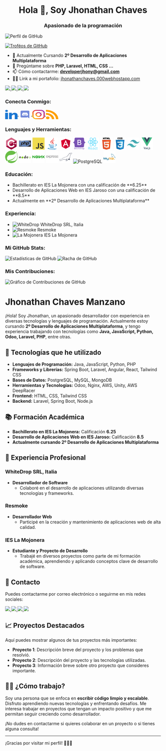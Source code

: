 <h1 align="center">Hola 👋, Soy Jhonathan Chaves</h1>
<h3 align="center">Apasionado de la programación</h3>
<p align="left"> <img src="https://komarev.com/ghpvc/?username=jh0ny2k2&label=Profile%20views&color=0e75b6&style=flat" alt="Perfil de GitHub" /> </p>

<p align="left"> <a href="https://github.com/ryo-ma/github-profile-trophy"><img src="https://github-profile-trophy.vercel.app/?username=jh0ny2k2&theme=dark" alt="Troféos de GitHub" /></a> </p>

- 🌱 Actualmente Cursando **2º Desarrollo de Aplicaciones Multiplataforma**
- 💬 Pregúntame sobre **PHP, Laravel, HTML, CSS ...**
- 📫 Cómo contactarme: **developerjhony@gmail.com**
- 👨‍💻 Link a mi portafolio: [jhonathanchaves.000webhostapp.com](https://jhonathanchaves.000webhostapp.com)

<div> 
  <a href="https://www.linkedin.com/in/jh0ny2k2/" target="_blank">
    <img src="https://img.shields.io/badge/LinkedIn-0077B5?style=for-the-badge&logo=linkedin&logoColor=white" target="_blank">
  </a>
  <a href="https://github.com/jh0ny2k2" target="_blank">
    <img src="https://img.shields.io/badge/GitHub-100000?style=for-the-badge&logo=github&logoColor=white" target="_blank">
  </a>
  <a href="https://instagram.com/jh0ny2k2/" target="_blank">
    <img src="https://img.shields.io/badge/Instagram-E4405F?style=for-the-badge&logo=instagram&logoColor=white" target="_blank">
  </a>
  <a href="mailto:developerjhony@gmail.com">
    <img src="https://img.shields.io/badge/-Gmail-%23333?style=for-the-badge&logo=gmail&logoColor=white" target="_blank">
  </a>
</div>

<h3 align="left">Conecta Conmigo:</h3>
<p align="left">
  <a href="https://linkedin.com/in/jh0ny2k2/" target="blank">
    <img align="center" src="https://raw.githubusercontent.com/teamedwardforever/Readme-Generator/71f25dd8b98329b168142a6b782a107b75eab178/svg/Social/linked-in-alt.svg" alt="LinkedIn" height="30" width="40" />
  </a>
  <a href="https://discord.gg/jh0ny2k2" target="blank">
    <img align="center" src="https://raw.githubusercontent.com/teamedwardforever/Readme-Generator/71f25dd8b98329b168142a6b782a107b75eab178/svg/Social/discord.svg" alt="Discord" height="30" width="40" />
  </a>
  <a href="https://instagram.com/jh0ny2k2/" target="blank">
    <img align="center" src="https://raw.githubusercontent.com/teamedwardforever/Readme-Generator/71f25dd8b98329b168142a6b782a107b75eab178/svg/Social/instagram.svg" alt="Instagram" height="30" width="40" />
  </a>
  <a href="https://jhonathanchaves.000webhostapp.com" target="blank">
    <img align="center" src="https://raw.githubusercontent.com/teamedwardforever/Readme-Generator/71f25dd8b98329b168142a6b782a107b75eab178/svg/Social/rss.svg" alt="Portafolio" height="30" width="40" />
  </a>
</p>

<h3 align="left">Lenguajes y Herramientas:</h3>
<p align="left">
  <img src="https://raw.githubusercontent.com/teamedwardforever/Readme-Generator/71f25dd8b98329b168142a6b782a107b75eab178/svg/Skills/Languages/cplusplus-original.svg" alt="CPP" width="40" height="40"/>
  <img src="https://raw.githubusercontent.com/teamedwardforever/Readme-Generator/71f25dd8b98329b168142a6b782a107b75eab178/svg/Skills/Languages/php-original.svg" alt="PHP" width="40" height="40"/>
  <img src="https://raw.githubusercontent.com/teamedwardforever/Readme-Generator/71f25dd8b98329b168142a6b782a107b75eab178/svg/Skills/Languages/javascript-original.svg" alt="Javascript" width="40" height="40"/>
  <img src="https://raw.githubusercontent.com/teamedwardforever/Readme-Generator/71f25dd8b98329b168142a6b782a107b75eab178/svg/Skills/Languages/java-original.svg" alt="Java" width="40" height="40"/>
  <img src="https://raw.githubusercontent.com/teamedwardforever/Readme-Generator/71f25dd8b98329b168142a6b782a107b75eab178/svg/Skills/Frontend/angular.svg" alt="Angular" width="40" height="40"/>
  <img src="https://raw.githubusercontent.com/teamedwardforever/Readme-Generator/71f25dd8b98329b168142a6b782a107b75eab178/svg/Skills/Frontend/bootstrap-plain-wordmark.svg" alt="Bootstrap" width="40" height="40"/>
  <img src="https://raw.githubusercontent.com/teamedwardforever/Readme-Generator/71f25dd8b98329b168142a6b782a107b75eab178/svg/Skills/Frontend/react-original-wordmark.svg" alt="React" width="40" height="40"/>
  <img src="https://raw.githubusercontent.com/teamedwardforever/Readme-Generator/71f25dd8b98329b168142a6b782a107b75eab178/svg/Skills/Frontend/html5-original-wordmark.svg" alt="HTML" width="40" height="40"/>
  <img src="https://raw.githubusercontent.com/teamedwardforever/Readme-Generator/71f25dd8b98329b168142a6b782a107b75eab178/svg/Skills/Frontend/css3-original-wordmark.svg" alt="Css" width="40" height="40"/>
  <img src="https://raw.githubusercontent.com/teamedwardforever/Readme-Generator/71f25dd8b98329b168142a6b782a107b75eab178/svg/Skills/Frontend/tailwindcss-icon.svg" alt="Tailwindcss" width="40" height="40"/>
  <img src="https://raw.githubusercontent.com/teamedwardforever/Readme-Generator/71f25dd8b98329b168142a6b782a107b75eab178/svg/Skills/Frontend/vuejs-original-wordmark.svg" alt="Vuejs" width="40" height="40"/>
  <img src="https://raw.githubusercontent.com/teamedwardforever/Readme-Generator/71f25dd8b98329b168142a6b782a107b75eab178/svg/Skills/Backend/springio-icon.svg" alt="Spring" width="40" height="40"/>
  <img src="https://raw.githubusercontent.com/teamedwardforever/Readme-Generator/71f25dd8b98329b168142a6b782a107b75eab178/svg/Skills/Backend/nodejs-original-wordmark.svg" alt="NodeJs" width="40" height="40"/>
  <img src="https://raw.githubusercontent.com/teamedwardforever/Readme-Generator/71f25dd8b98329b168142a6b782a107b75eab178/svg/Skills/Backend/nginx-original.svg" alt="Nginx" width="40" height="40"/>
  <img src="https://raw.githubusercontent.com/teamedwardforever/Readme-Generator/71f25dd8b98329b168142a6b782a107b75eab178/svg/Skills/Backend/express-original-wordmark.svg" alt="Express" width="40" height="40"/>
  <img src="https://raw.githubusercontent.com/teamedwardforever/Readme-Generator/71f25dd8b98329b168142a6b782a107b75eab178/svg/Skills/Database/mariadb-icon.svg" alt="MariaDB" width="40" height="40"/>
  <img src="https://raw.githubusercontent.com/teamedwardforever/Readme-Generator/71f25dd8b98329b168142a6b782a107b75eab178/svg/Skills/Database/postgresql.svg" alt="PostgreSQL" width="40" height="40"/>
  <img src="https://raw.githubusercontent.com/teamedwardforever/Readme-Generator/71f25dd8b98329b168142a6b782a107b75eab178/svg/Skills/Database/mysql-original-wordmark.svg" alt="MySQL" width="40" height="40"/>
</p>

<h3 align="left">Educación:</h3>
<ul>
  <li>Bachillerato en IES La Mojonera con una calificación de **6.25**</li>
  <li>Desarrollo de Aplicaciones Web en IES Jaroso con una calificación de **8.5**</li>
  <li>Actualmente en **2º Desarrollo de Aplicaciones Multiplataforma**</li>
</ul>

<h3 align="left">Experiencia:</h3>
<ul>
  <li>
    <img src="https://www.whitedrop.it/wp-content/uploads/2023/05/WhiteDrop-new-logo-bianco-orizz.png.webp" alt="WhiteDrop" width="120" height="40"/> 
    WhiteDrop SRL, Italia
  </li>
  <li>
    <img src="http://resmoke.es/storage/logo%20resmoke.png" alt="Resmoke" width="60" height="60"/> 
    Resmoke
  </li>
  <li>
    <img src="https://upload.wikimedia.org/wikipedia/commons/thumb/0/06/Escudo_de_La_Mojonera.svg/338px-Escudo_de_La_Mojonera.svg.png" alt="La Mojonera" width="60" height="80"/> 
    IES La Mojonera
  </li>
</ul>


<h3 align="left">Mi GitHub Stats:</h3>
<p align="left">
  <img src="https://github-readme-stats.vercel.app/api?username=jh0ny2k2&show_icons=true&locale=en&theme=dark" alt="Estadísticas de GitHub" />
  <img src="https://github-readme-streak-stats.herokuapp.com/?user=jh0ny2k2&theme=dark" alt="Racha de GitHub" />
</p>

<h3 align="left">Mis Contribuciones:</h3>
<p align="left">
  <img src="https://activity-graph.herokuapp.com/graph?username=jh0ny2k2&theme=red" alt="Gráfico de Contribuciones de GitHub" />
</p>

# Jhonathan Chaves Manzano

¡Hola! Soy Jhonathan, un apasionado desarrollador con experiencia en diversas tecnologías y lenguajes de programación. Actualmente estoy cursando **2º Desarrollo de Aplicaciones Multiplataforma**, y tengo experiencia trabajando con tecnologías como **Java, JavaScript, Python, Odoo, Laravel, PHP**, entre otras.

## 🚀 Tecnologías que he utilizado

- **Lenguajes de Programación:** Java, JavaScript, Python, PHP
- **Frameworks y Librerías:** Spring Boot, Laravel, Angular, React, Tailwind CSS
- **Bases de Datos:** PostgreSQL, MySQL, MongoDB
- **Herramientas y Tecnologías:** Odoo, Nginx, AWS, Unity, AWS DeepRacer
- **Frontend:** HTML, CSS, Tailwind CSS
- **Backend:** Laravel, Spring Boot, Node.js

## 📚 Formación Académica

- **Bachillerato en IES La Mojonera:** Calificación **6.25**
- **Desarrollo de Aplicaciones Web en IES Jaroso:** Calificación **8.5**
- **Actualmente cursando 2º Desarrollo de Aplicaciones Multiplataforma**

## 💼 Experiencia Profesional

### WhiteDrop SRL, Italia
- **Desarrollador de Software**
  - Colaboré en el desarrollo de aplicaciones utilizando diversas tecnologías y frameworks.

### Resmoke
- **Desarrollador Web**
  - Participé en la creación y mantenimiento de aplicaciones web de alta calidad.

### IES La Mojonera
- **Estudiante y Proyecto de Desarrollo**
  - Trabajé en diversos proyectos como parte de mi formación académica, aprendiendo y aplicando conceptos clave de desarrollo de software.

## 📧 Contacto

Puedes contactarme por correo electrónico o seguirme en mis redes sociales:

<div> 
  <a href="https://www.linkedin.com/in/jh0ny2k2/" target="_blank">
    <img src="https://img.shields.io/badge/LinkedIn-0077B5?style=for-the-badge&logo=linkedin&logoColor=white" target="_blank">
  </a>
  <a href="https://github.com/jh0ny2k2" target="_blank">
    <img src="https://img.shields.io/badge/GitHub-100000?style=for-the-badge&logo=github&logoColor=white" target="_blank">
  </a>
  <a href="https://instagram.com/jh0ny2k2/" target="_blank">
    <img src="https://img.shields.io/badge/Instagram-E4405F?style=for-the-badge&logo=instagram&logoColor=white" target="_blank">
  </a>
  <a href="mailto:developerjhony@gmail.com">
    <img src="https://img.shields.io/badge/-Gmail-%23333?style=for-the-badge&logo=gmail&logoColor=white" target="_blank">
  </a>
</div>

## 📈 Proyectos Destacados

Aquí puedes mostrar algunos de tus proyectos más importantes:

- **Proyecto 1**: Descripción breve del proyecto y los problemas que resolvió.
- **Proyecto 2**: Descripción del proyecto y las tecnologías utilizadas.
- **Proyecto 3**: Información breve sobre otro proyecto que consideres importante.

## 👨‍💻 ¿Cómo trabajo?

Soy una persona que se enfoca en **escribir código limpio y escalable**. Disfruto aprendiendo nuevas tecnologías y enfrentando desafíos. Me interesa trabajar en proyectos que tengan un impacto positivo y que me permitan seguir creciendo como desarrollador.

¡No dudes en contactarme si quieres colaborar en un proyecto o si tienes alguna consulta!

---

¡Gracias por visitar mi perfil! 👨‍💻✨


